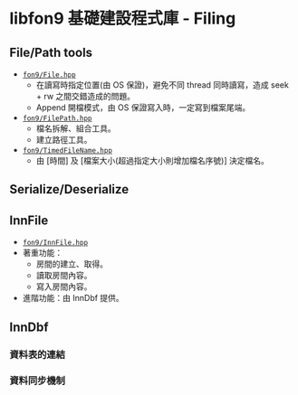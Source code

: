 ﻿libfon9 基礎建設程式庫 - Filing
===============================

## File/Path tools
* [`fon9/File.hpp`](../fon9/File.hpp)
  * 在讀寫時指定位置(由 OS 保證)，避免不同 thread 同時讀寫，造成 seek + rw 之間交錯造成的問題。
  * Append 開檔模式，由 OS 保證寫入時，一定寫到檔案尾端。
* [`fon9/FilePath.hpp`](../fon9/FilePath.hpp)
  * 檔名拆解、組合工具。
  * 建立路徑工具。
* [`fon9/TimedFileName.hpp`](../fon9/TimedFileName.hpp)
  * 由 [時間] 及 [檔案大小(超過指定大小則增加檔名序號)] 決定檔名。

## Serialize/Deserialize

## InnFile
* [`fon9/InnFile.hpp`](../fon9/InnFile.hpp)
* 著重功能：
  * 房間的建立、取得。
  * 讀取房間內容。
  * 寫入房間內容。
* 進階功能：由 InnDbf 提供。

## InnDbf
### 資料表的連結
### 資料同步機制
